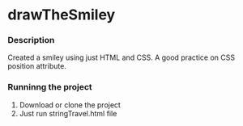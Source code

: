 # drawTheSmiley

### Description
Created a smiley using just HTML and CSS. A good practice on CSS position attribute.

### Runninng the project

1. Download or clone the project
2. Just run stringTravel.html file
